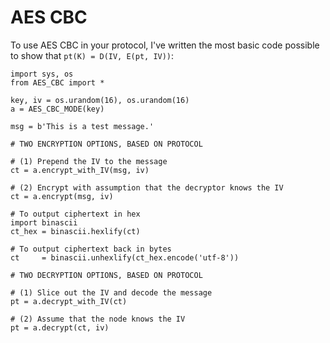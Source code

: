 # AES CBC

To use AES CBC in your protocol, I've written the most basic code possible to show that ```pt(K) = D(IV, E(pt, IV))```:

```python3
import sys, os
from AES_CBC import *

key, iv = os.urandom(16), os.urandom(16)
a = AES_CBC_MODE(key)

msg = b'This is a test message.'

# TWO ENCRYPTION OPTIONS, BASED ON PROTOCOL

# (1) Prepend the IV to the message
ct = a.encrypt_with_IV(msg, iv)

# (2) Encrypt with assumption that the decryptor knows the IV
ct = a.encrypt(msg, iv)

# To output ciphertext in hex
import binascii
ct_hex = binascii.hexlify(ct)

# To output ciphertext back in bytes
ct     = binascii.unhexlify(ct_hex.encode('utf-8'))

# TWO DECRYPTION OPTIONS, BASED ON PROTOCOL

# (1) Slice out the IV and decode the message
pt = a.decrypt_with_IV(ct)

# (2) Assume that the node knows the IV
pt = a.decrypt(ct, iv)
```
